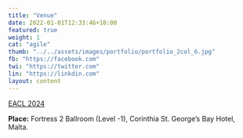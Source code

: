 ```yaml
---
title: "Venue"
date: 2022-01-01T12:33:46+10:00
featured: true
weight: 1
cat: "agile"
thumb: "../../assets/images/portfolio/portfolio_2col_6.jpg"
fb: "https://facebook.com"
twi: "https://twitter.com"
lin: "https://linkdin.com"
layout: content
---
```


[EACL 2024](https://2024.eacl.org/)

**Place:** Fortress 2 Ballroom (Level -1), Corinthia St. George’s Bay Hotel, Malta.
